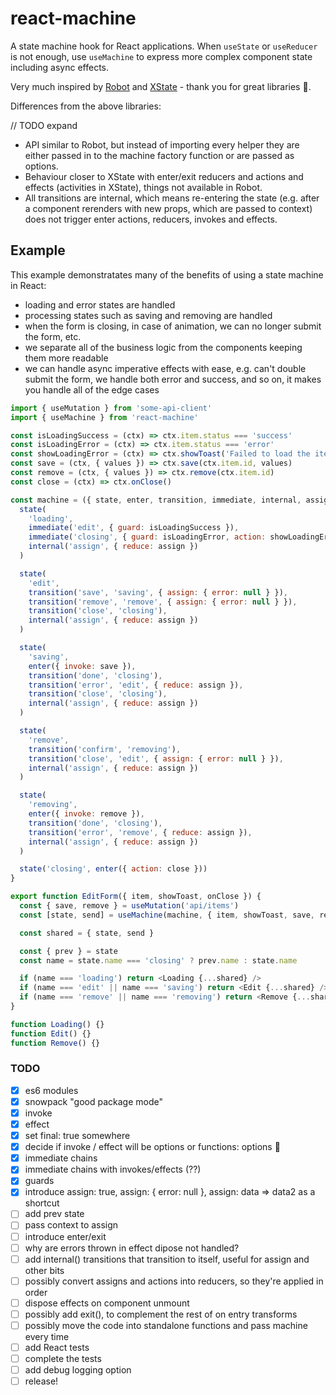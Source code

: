 # react-machine

A state machine hook for React applications. When `useState` or `useReducer` is not enough, use `useMachine` to express more complex component state including async effects.

Very much inspired by [Robot](https://thisrobot.life/) and [XState](https://xstate.js.org/) - thank you for great libraries 🙏.

Differences from the above libraries:

// TODO expand

- API similar to Robot, but instead of importing every helper they are either passed in to the machine factory function or are passed as options.
- Behaviour closer to XState with enter/exit reducers and actions and effects (activities in XState), things not available in Robot.
- All transitions are internal, which means re-entering the state (e.g. after a component rerenders with new props, which are passed to context) does not trigger enter actions, reducers, invokes and effects.

## Example

This example demonstratates many of the benefits of using a state machine in React:

- loading and error states are handled
- processing states such as saving and removing are handled
- when the form is closing, in case of animation, we can no longer submit the form, etc.
- we separate all of the business logic from the components keeping them more readable
- we can handle async imperative effects with ease, e.g. can't double submit the form, we handle both error and success, and so on, it makes you handle all of the edge cases

```js
import { useMutation } from 'some-api-client'
import { useMachine } from 'react-machine'

const isLoadingSuccess = (ctx) => ctx.item.status === 'success'
const isLoadingError = (ctx) => ctx.item.status === 'error'
const showLoadingError = (ctx) => ctx.showToast('Failed to load the item')
const save = (ctx, { values }) => ctx.save(ctx.item.id, values)
const remove = (ctx, { values }) => ctx.remove(ctx.item.id)
const close = (ctx) => ctx.onClose()

const machine = ({ state, enter, transition, immediate, internal, assign }) => {
  state(
    'loading',
    immediate('edit', { guard: isLoadingSuccess }),
    immediate('closing', { guard: isLoadingError, action: showLoadingError }),
    internal('assign', { reduce: assign })
  )

  state(
    'edit',
    transition('save', 'saving', { assign: { error: null } }),
    transition('remove', 'remove', { assign: { error: null } }),
    transition('close', 'closing'),
    internal('assign', { reduce: assign })
  )

  state(
    'saving',
    enter({ invoke: save }),
    transition('done', 'closing'),
    transition('error', 'edit', { reduce: assign }),
    transition('close', 'closing'),
    internal('assign', { reduce: assign })
  )

  state(
    'remove',
    transition('confirm', 'removing'),
    transition('close', 'edit', { assign: { error: null } }),
    internal('assign', { reduce: assign })
  )

  state(
    'removing',
    enter({ invoke: remove }),
    transition('done', 'closing'),
    transition('error', 'remove', { reduce: assign }),
    internal('assign', { reduce: assign })
  )

  state('closing', enter({ action: close }))
}

export function EditForm({ item, showToast, onClose }) {
  const { save, remove } = useMutation('api/items')
  const [state, send] = useMachine(machine, { item, showToast, save, remove, onClose })

  const shared = { state, send }

  const { prev } = state
  const name = state.name === 'closing' ? prev.name : state.name

  if (name === 'loading') return <Loading {...shared} />
  if (name === 'edit' || name === 'saving') return <Edit {...shared} />
  if (name === 'remove' || name === 'removing') return <Remove {...shared} />
}

function Loading() {}
function Edit() {}
function Remove() {}
```

### TODO

- [x] es6 modules
- [x] snowpack "good package mode"
- [x] invoke
- [x] effect
- [x] set final: true somewhere
- [x] decide if invoke / effect will be options or functions: options 🙌
- [x] immediate chains
- [x] immediate chains with invokes/effects (??)
- [x] guards
- [x] introduce assign: true, assign: { error: null }, assign: data => data2 as a shortcut
- [ ] add prev state
- [ ] pass context to assign
- [ ] introduce enter/exit
- [ ] why are errors thrown in effect dipose not handled?
- [ ] add internal() transitions that transition to itself, useful for assign and other bits
- [ ] possibly convert assigns and actions into reducers, so they're applied in order
- [ ] dispose effects on component unmount
- [ ] possibly add exit(), to complement the rest of on entry transforms
- [ ] possibly move the code into standalone functions and pass machine every time
- [ ] add React tests
- [ ] complete the tests
- [ ] add debug logging option
- [ ] release!
